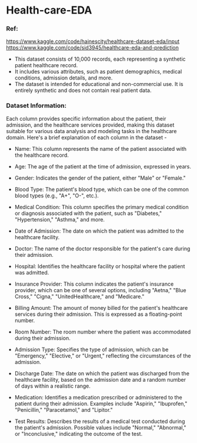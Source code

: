 # Health-care-EDA

### Ref: 
https://www.kaggle.com/code/hainescity/healthcare-dataset-eda/input
https://www.kaggle.com/code/sid3945/healthcare-eda-and-prediction

- This dataset consists of 10,000 records, each representing a synthetic patient healthcare record.
- It includes various attributes, such as patient demographics, medical conditions, admission details, and more.
- The dataset is intended for educational and non-commercial use. It is entirely synthetic and does not contain real patient data.

### Dataset Information:

Each column provides specific information about the patient, their admission, and the healthcare services provided, making this dataset suitable for various data analysis and modeling tasks in the healthcare domain. Here's a brief explanation of each column in the dataset -

- Name: This column represents the name of the patient associated with the healthcare record.

- Age: The age of the patient at the time of admission, expressed in years.

- Gender: Indicates the gender of the patient, either "Male" or "Female."

- Blood Type: The patient's blood type, which can be one of the common blood types (e.g., "A+", "O-", etc.).

- Medical Condition: This column specifies the primary medical condition or diagnosis associated with the patient, such as "Diabetes," "Hypertension," "Asthma," and more.

- Date of Admission: The date on which the patient was admitted to the healthcare facility.

- Doctor: The name of the doctor responsible for the patient's care during their admission.

- Hospital: Identifies the healthcare facility or hospital where the patient was admitted.

- Insurance Provider: This column indicates the patient's insurance provider, which can be one of several options, including "Aetna," "Blue Cross," "Cigna," "UnitedHealthcare," and "Medicare."

- Billing Amount: The amount of money billed for the patient's healthcare services during their admission. This is expressed as a floating-point number.

- Room Number: The room number where the patient was accommodated during their admission.

- Admission Type: Specifies the type of admission, which can be "Emergency," "Elective," or "Urgent," reflecting the circumstances of the admission.

- Discharge Date: The date on which the patient was discharged from the healthcare facility, based on the admission date and a random number of days within a realistic range.

- Medication: Identifies a medication prescribed or administered to the patient during their admission. Examples include "Aspirin," "Ibuprofen," "Penicillin," "Paracetamol," and "Lipitor."

- Test Results: Describes the results of a medical test conducted during the patient's admission. Possible values include "Normal," "Abnormal," or "Inconclusive," indicating the outcome of the test.
